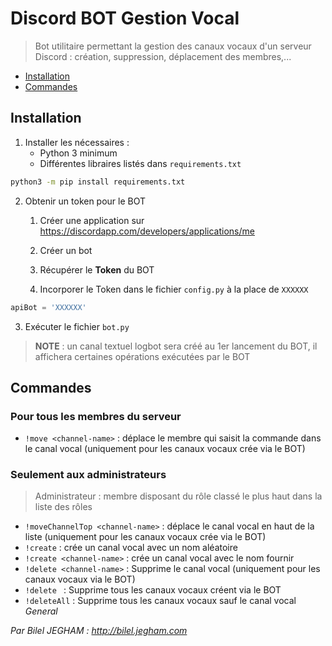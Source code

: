 Discord BOT Gestion Vocal
====

> Bot utilitaire permettant la gestion des canaux vocaux d'un serveur Discord : création, suppression, déplacement des membres,...

<!-- TOC depthFrom:1 depthTo:6 withLinks:1 updateOnSave:1 orderedList:0 -->

- [Installation](#installation)
- [Commandes](#commandes)

<!-- /TOC -->

##  Installation
1. Installer les nécessaires :
    - Python 3 minimum
    - Différentes libraires listés dans `requirements.txt`
```bash
python3 -m pip install requirements.txt
```
2. Obtenir un token pour le BOT

    1. Créer une application sur https://discordapp.com/developers/applications/me
    
    2. Créer un bot
    
    3. Récupérer le **Token** du BOT
    
    4. Incorporer le Token dans le fichier `config.py` à la place de `XXXXXX`
```python
apiBot = 'XXXXXX'
```

3. Exécuter le fichier `bot.py`

> **NOTE**  : un canal textuel logbot sera créé au 1er lancement du BOT, il affichera certaines opérations exécutées par le BOT



## Commandes
### Pour tous les membres du serveur

- `!move <channel-name>` : déplace le membre qui saisit la commande dans le canal vocal (uniquement pour les canaux vocaux crée via le BOT)

### Seulement aux administrateurs
> Administrateur : membre disposant du rôle classé le plus haut dans la liste des rôles


- `!moveChannelTop <channel-name>` : déplace le canal vocal en haut de la liste (uniquement pour les canaux vocaux crée via le BOT)
- `!create` : crée un canal vocal avec un nom aléatoire
- `!create <channel-name>` : crée un canal vocal avec le nom fournir
- `!delete <channel-name>` : Supprime le canal vocal (uniquement pour les canaux vocaux via le BOT)
- `!delete ` : Supprime tous les canaux vocaux créent via le BOT
- `!deleteAll` : Supprime tous les canaux vocaux sauf le canal vocal *General*


*Par Bilel JEGHAM : http://bilel.jegham.com*
